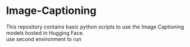 # Image-Captioning
This repository contains basic python scripts to use the Image Captioning models hosted in Hugging Face.
\
use second environment to run